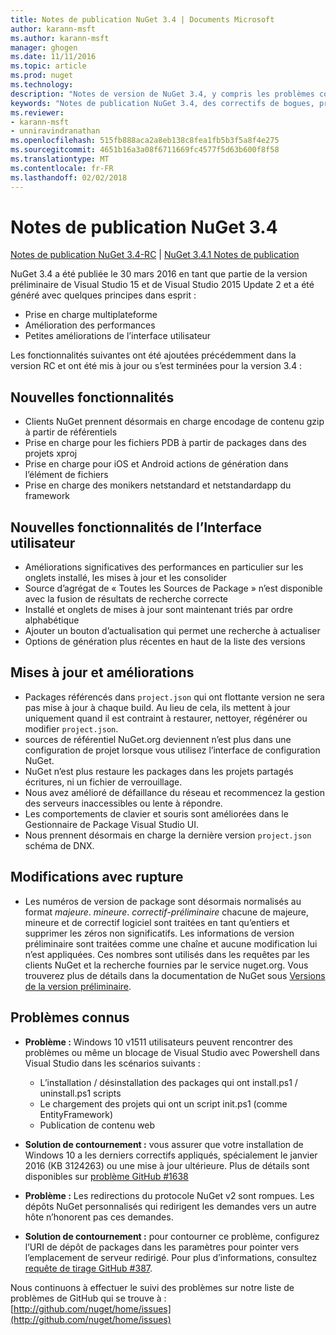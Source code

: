 ```yaml
---
title: Notes de publication NuGet 3.4 | Documents Microsoft
author: karann-msft
ms.author: karann-msft
manager: ghogen
ms.date: 11/11/2016
ms.topic: article
ms.prod: nuget
ms.technology: 
description: "Notes de version de NuGet 3.4, y compris les problèmes connus, les correctifs de bogues, les fonctionnalités ajoutées et dcr."
keywords: "Notes de publication NuGet 3.4, des correctifs de bogues, problèmes connus, ajouté des fonctionnalités, DCR"
ms.reviewer:
- karann-msft
- unniravindranathan
ms.openlocfilehash: 515fb888aca2a8eb138c8fea1fb5b3f5a8f4e275
ms.sourcegitcommit: 4651b16a3a08f6711669fc4577f5d63b600f8f58
ms.translationtype: MT
ms.contentlocale: fr-FR
ms.lasthandoff: 02/02/2018
---
```

# <a name="nuget-34-release-notes"></a>Notes de publication NuGet 3.4

[Notes de publication NuGet 3.4-RC](../release-notes/nuget-3.4-RC.md) | [NuGet 3.4.1 Notes de publication](../release-notes/nuget-3.4.1.md)

NuGet 3.4 a été publiée le 30 mars 2016 en tant que partie de la version préliminaire de Visual Studio 15 et de Visual Studio 2015 Update 2 et a été généré avec quelques principes dans esprit :

*  Prise en charge multiplateforme
*  Amélioration des performances
*  Petites améliorations de l’interface utilisateur

Les fonctionnalités suivantes ont été ajoutées précédemment dans la version RC et ont été mis à jour ou s’est terminées pour la version 3.4 :

## <a name="new-features"></a>Nouvelles fonctionnalités

* Clients NuGet prennent désormais en charge encodage de contenu gzip à partir de référentiels
* Prise en charge pour les fichiers PDB à partir de packages dans des projets xproj
* Prise en charge pour iOS et Android actions de génération dans l’élément de fichiers
* Prise en charge des monikers netstandard et netstandardapp du framework

## <a name="new-user-interface-features"></a>Nouvelles fonctionnalités de l’Interface utilisateur

* Améliorations significatives des performances en particulier sur les onglets installé, les mises à jour et les consolider
* Source d’agrégat de « Toutes les Sources de Package » n’est disponible avec la fusion de résultats de recherche correcte
* Installé et onglets de mises à jour sont maintenant triés par ordre alphabétique
* Ajouter un bouton d’actualisation qui permet une recherche à actualiser
* Options de génération plus récentes en haut de la liste des versions

## <a name="updates-and-improvements"></a>Mises à jour et améliorations

* Packages référencés dans `project.json` qui ont flottante version ne sera pas mise à jour à chaque build. Au lieu de cela, ils mettent à jour uniquement quand il est contraint à restaurer, nettoyer, régénérer ou modifier `project.json`.
* sources de référentiel NuGet.org deviennent n’est plus dans une configuration de projet lorsque vous utilisez l’interface de configuration NuGet.
* NuGet n’est plus restaure les packages dans les projets partagés écritures, ni un fichier de verrouillage.
* Nous avez amélioré de défaillance du réseau et recommencez la gestion des serveurs inaccessibles ou lente à répondre.
* Les comportements de clavier et souris sont améliorées dans le Gestionnaire de Package Visual Studio UI.
* Nous prennent désormais en charge la dernière version `project.json` schéma de DNX.

## <a name="breaking-changes"></a>Modifications avec rupture

* Les numéros de version de package sont désormais normalisés au format *majeure*. *mineure*. *correctif*-*préliminaire* chacune de majeure, mineure et de correctif logiciel sont traitées en tant qu’entiers et supprimer les zéros non significatifs.  Les informations de version préliminaire sont traitées comme une chaîne et aucune modification lui n’est appliquées. Ces nombres sont utilisés dans les requêtes par les clients NuGet et la recherche fournies par le service nuget.org.  Vous trouverez plus de détails dans la documentation de NuGet sous [Versions de la version préliminaire](../create-packages/prerelease-packages.md).

## <a name="known-issues"></a>Problèmes connus

* **Problème :** Windows 10 v1511 utilisateurs peuvent rencontrer des problèmes ou même un blocage de Visual Studio avec Powershell dans Visual Studio dans les scénarios suivants :
    * L’installation / désinstallation des packages qui ont install.ps1 / uninstall.ps1 scripts
    * Le chargement des projets qui ont un script init.ps1 (comme EntityFramework)
    * Publication de contenu web

* **Solution de contournement :** vous assurer que votre installation de Windows 10 a les derniers correctifs appliqués, spécialement le janvier 2016 (KB 3124263) ou une mise à jour ultérieure.  Plus de détails sont disponibles sur [problème GitHub #1638](http://github.com/nuget/home/issues/1638)

* **Problème :** Les redirections du protocole NuGet v2 sont rompues.
Les dépôts NuGet personnalisés qui redirigent les demandes vers un autre hôte n’honorent pas ces demandes.
* **Solution de contournement :** pour contourner ce problème, configurez l’URI de dépôt de packages dans les paramètres pour pointer vers l’emplacement de serveur redirigé.
Pour plus d’informations, consultez [requête de tirage GitHub #387](https://github.com/NuGet/NuGet.Client/pull/387).

Nous continuons à effectuer le suivi des problèmes sur notre liste de problèmes de GitHub qui se trouve à : [http://github.com/nuget/home/issues](http://github.com/nuget/home/issues)